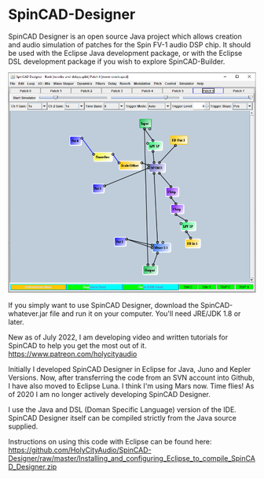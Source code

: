 SpinCAD-Designer
================

SpinCAD Designer is an open source Java project which allows creation and audio simulation of patches for the Spin FV-1 audio DSP chip.
It should be used with the Eclipse Java development package, or with the Eclipse DSL development package if you 
wish to explore SpinCAD-Builder.

![SpinCAD Designer](/spincad.png)

If you simply want to use SpinCAD Designer, download the SpinCAD-whatever.jar file and run it on your computer.  You'll need JRE/JDK 1.8 or later.

New as of July 2022, I am developing video and written tutorials for SpinCAD to help you get the most out of it.
https://www.patreon.com/holycityaudio

Initially I developed SpinCAD Designer in Eclipse for Java, Juno and Kepler Versions.  Now, after transferring the code from an SVN account into Github, I have also moved to Eclipse Luna.  I think I'm using Mars now.  Time flies!  As of 2020 I am no longer actively developing SpinCAD Designer.

I use the Java and DSL (Doman Specific Language) version of the IDE.  SpinCAD Designer itself can be compiled strictly from the Java source supplied.

Instructions on using this code with Eclipse can be found here: https://github.com/HolyCityAudio/SpinCAD-Designer/raw/master/Installing_and_configuring_Eclipse_to_compile_SpinCAD_Designer.zip
